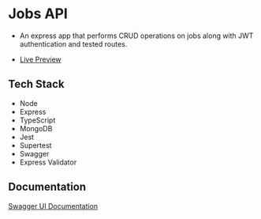 
# Jobs API

- An express app that performs CRUD operations on jobs along with JWT authentication and tested routes.

- [Live Preview](https://jobsapi.adaptable.app)
## Tech Stack

- Node
- Express
- TypeScript
- MongoDB
- Jest
- Supertest
- Swagger
- Express Validator

## Documentation

[Swagger UI Documentation](https://jobsapi.adaptable.app/api-docs/)

